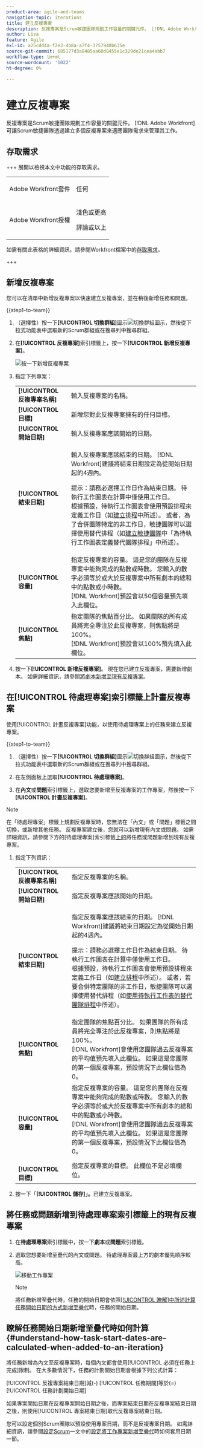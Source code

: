 ```yaml
---
product-area: agile-and-teams
navigation-topic: iterations
title: 建立反複專案
description: 反複專案是Scrum敏捷團隊規劃工作容量的關鍵元件。 [!DNL Adobe Workfront] 可讓Scrum敏捷團隊透過建立多個反複專案來因應團隊需求管理其工作。
author: Lisa
feature: Agile
exl-id: a25cdd4a-f2e3-4b8a-a7f4-3757940b635e
source-git-commit: 685177d3a8485aa60d8455e1c329de21cea4abb7
workflow-type: tm+mt
source-wordcount: '1022'
ht-degree: 0%

---
```


# 建立反複專案

反複專案是Scrum敏捷團隊規劃工作容量的關鍵元件。 [!DNL Adobe Workfront]可讓Scrum敏捷團隊透過建立多個反複專案來適應團隊需求來管理其工作。

## 存取需求

+++ 展開以檢視本文中功能的存取需求。

<table style="table-layout:auto"> 
 <col> 
 </col> 
 <col> 
 </col> 
 <tbody> 
  <tr> 
   <td role="rowheader">Adobe Workfront套件</td> 
   <td> <p>任何</p> </td> 
  </tr> 
  <tr> 
   <td role="rowheader">Adobe Workfront授權</td> 
   <td> <p>淺色或更高</p> 
   <p>評論或以上</p> </td> 
  </tr>
 </tbody> 
</table>

如需有關此表格的詳細資訊，請參閱Workfront檔案中的[存取需求](/help/quicksilver/administration-and-setup/add-users/access-levels-and-object-permissions/access-level-requirements-in-documentation.md)。

+++

## 新增反複專案

您可以在清單中新增反複專案以快速建立反複專案，並在稍後新增任務和問題。

{{step1-to-team}}

1. （選擇性）按一下&#x200B;**[!UICONTROL 切換群組]**&#x200B;圖示![切換群組圖示](assets/switch-team-icon.png)，然後從下拉式功能表中選取新的Scrum群組或在搜尋列中搜尋群組。

1. 在&#x200B;**[!UICONTROL 反複專案]**&#x200B;索引標籤上，按一下&#x200B;**[!UICONTROL 新增反複專案]**。

   ![按一下新增反複專案](assets/click-add-iteration.png)

1. 指定下列專案：

   <table style="table-layout:auto">
    <col> 
    <col> 
    <tbody> 
     <tr> 
      <td role="rowheader"><strong>[!UICONTROL 反複專案名稱]</strong></td> 
      <td>輸入反複專案的名稱。</td> 
     </tr> 
     <tr> 
      <td role="rowheader"><strong>[!UICONTROL 目標]</strong></td> 
      <td>新增您對此反複專案擁有的任何目標。</td> 
     </tr> 
     <tr> 
      <td role="rowheader"><strong>[!UICONTROL 開始日期]</strong></td> 
      <td>輸入反複專案應該開始的日期。</td> 
     </tr> 
     <tr> 
      <td role="rowheader"><strong>[!UICONTROL 結束日期]</strong></td> 
      <td><p>輸入反複專案應該結束的日期。 [!DNL Workfront]建議將結束日期設定為從開始日期起的4週內。</p><p>提示：請務必選擇工作日作為結束日期。 待執行工作圖表在計算中僅使用工作日。<br>根據預設，待執行工作圖表會使用預設排程來定義工作日（如<a href="../../../administration-and-setup/set-up-workfront/configure-timesheets-schedules/create-schedules.md" class="MCXref xref">建立排程</a>中所述）。 或者，為了合併團隊特定的非工作日，敏捷團隊可以選擇使用替代排程（如<a href="../../../agile/get-started-with-agile-in-workfront/create-an-agile-team.md" class="MCXref xref">建立敏捷團隊</a>中「為待執行工作圖表定義替代團隊排程」中所述）。</p></td> 
     </tr> 
     <tr> 
      <td role="rowheader"><strong>[!UICONTROL 容量]</strong></td> 
      <td> 指定反複專案的容量。 這是您的團隊在反複專案中能夠完成的點數或時數。 您輸入的數字必須等於或大於反複專案中所有劇本的總和中的點數或小時數。<br>[!DNL Workfront]預設會以50個容量預先填入此欄位。 </td> 
     </tr> 
     <tr> 
      <td role="rowheader"><strong>[!UICONTROL 焦點]</strong></td> 
      <td>指定團隊的焦點百分比。 如果團隊的所有成員將完全專注於此反複專案，則焦點將是100%。<br>[!DNL Workfront]預設會以100%預先填入此欄位。 </td> 
     </tr> 
    </tbody> 
   </table>

1. 按一下&#x200B;**[!UICONTROL 新增反複專案]**。 現在您已建立反複專案，需要新增劇本。 如需詳細資訊，請參閱[將劇本新增至現有反複專案](../../../agile/use-scrum-in-an-agile-team/iterations/add-stories-to-existing-iteration.md)。

## 在[!UICONTROL 待處理專案]索引標籤上計畫反複專案

使用[!UICONTROL 計畫反複專案]功能，以使用待處理專案上的任務來建立反複專案。

{{step1-to-team}}

1. （選擇性）按一下&#x200B;**[!UICONTROL 切換群組]**&#x200B;圖示![切換群組圖示](assets/switch-team-icon.png)，然後從下拉式功能表中選取新的Scrum群組或在搜尋列中搜尋群組。

1. 在左側面板上選取&#x200B;**[!UICONTROL 待處理專案]**。

1. 在&#x200B;**內文**&#x200B;或&#x200B;**問題**&#x200B;索引標籤上，選取您要新增至反複專案的工作專案，然後按一下&#x200B;**[!UICONTROL 計畫反複專案]**。

>[!NOTE]
>
> 在「待處理專案」標籤上規劃反複專案時，您無法在「內文」或「問題」標籤之間切換，或新增其他任務。 反複專案建立後，您就可以新增現有內文或問題。 如需詳細資訊，請參閱下方的[待處理專案]索引標籤[上的](#add-tasks-or-issues-to-an-existing-iteration-on-the-backlog-tab)將任務或問題新增到現有反複專案。


1. 指定下列資訊：

   <table style="table-layout:auto"> 
    <col> 
    <col> 
    <tbody> 
     <tr> 
      <td role="rowheader"><strong>[!UICONTROL 反複專案名稱]</strong></td> 
      <td>指定反複專案的名稱。</td> 
     </tr> 
     <tr> 
      <td role="rowheader"><strong>[!UICONTROL 開始日期]</strong></td> 
      <td> 指定反複專案應該開始的日期。</td> 
     </tr> 
     <tr> 
      <td role="rowheader"><strong>[!UICONTROL 結束日期]</strong> </td> 
      <td><p>指定反複專案應該結束的日期。 [!DNL Workfront]建議將結束日期設定為從開始日期起的4週內。</p><p>提示：請務必選擇工作日作為結束日期。 待執行工作圖表在計算中僅使用工作日。<br>根據預設，待執行工作圖表會使用預設排程來定義工作日（如<a href="../../../administration-and-setup/set-up-workfront/configure-timesheets-schedules/create-schedules.md" class="MCXref xref">建立排程</a>中所述）。 或者，若要合併特定團隊的非工作日，敏捷團隊可以選擇使用替代排程（如<a href="../../../agile/use-scrum-in-an-agile-team/burndown/use-alt-team-schedule-burndown-charts.md" class="MCXref xref">使用待執行工作表的替代團隊排程</a>中所述）。</p></td> 
     </tr> 
     <tr> 
      <td role="rowheader"><strong>[!UICONTROL 焦點]</strong></td> 
      <td>指定團隊的焦點百分比。 如果團隊的所有成員將完全專注於此反複專案，則焦點將是100%。<br>[!DNL Workfront]會使用您團隊過去反複專案的平均值預先填入此欄位。 如果這是您團隊的第一個反複專案，預設情況下此欄位值為0。</td> 
     </tr> 
     <tr> 
      <td role="rowheader"><br><strong>[!UICONTROL 容量]</strong></td> 
      <td> 指定反複專案的容量。 這是您的團隊在反複專案中能夠完成的點數或時數。 您輸入的數字必須等於或大於反複專案中所有劇本的總和中的點數或小時數。<br>[!DNL Workfront]會使用您團隊過去反複專案的平均值預先填入此欄位。 如果這是您團隊的第一個反複專案，預設情況下此欄位值為0。</td> 
     </tr> 
     <tr> 
      <td role="rowheader"><br><strong>[!UICONTROL 目標]</strong></td> 
      <td> 指定反複專案的目標。 此欄位不是必填欄位。</td> 
     </tr> 
    </tbody> 
   </table>

1. 按一下「**[!UICONTROL 儲存]」。**&#x200B;已建立反複專案。

## 將任務或問題新增到待處理專案索引標籤上的現有反複專案

1. 在&#x200B;**待處理專案**&#x200B;索引標籤中，按一下&#x200B;**劇本**&#x200B;或&#x200B;**問題**&#x200B;索引標籤。

1. 選取您想要新增至疊代的內文或問題。 待處理專案最上方的劇本優先順序較高。

   ![移動工作專案](assets/move-to-iteration.png)

   >[!NOTE]
   >
   >  將任務新增至疊代時，任務的開始日期會依照[[!UICONTROL 瞭解]中所述計算任務開始日期的方式新增至疊代](#understand-how-task-start-dates-are-calculated-when-added-to-an-iteration)時，任務的開始日期。


## 瞭解任務開始日期新增至疊代時如何計算 {#understand-how-task-start-dates-are-calculated-when-added-to-an-iteration}

將任務新增為內文至反複專案時，每個內文都會使用[!UICONTROL 必須在任務上完成]限制。 在大多數情況下，任務的計劃開始日期會根據下列公式計算：

[!UICONTROL 反複專案結束日期]減(-) [!UICONTROL 任務期間]等於(=) [!UICONTROL 任務計劃開始日期]

如果專案開始日期在反複專案開始日期之後，而專案結束日期在反複專案結束日期之後，則使用[!UICONTROL 專案結束日期]取代反複專案結束日期。

您可以設定個別Scrum團隊以預設使用專案日期，而不是反複專案日期。 如需詳細資訊，請參閱[設定Scrum](../../../agile/get-started-with-agile-in-workfront/configure-scrum.md#configure-how-dates-are-applied-when-adding-work-items-to-an-iteration)一文中的[設定將工作專案新增至疊代](../../../agile/get-started-with-agile-in-workfront/configure-scrum.md)時如何套用日期一節。
